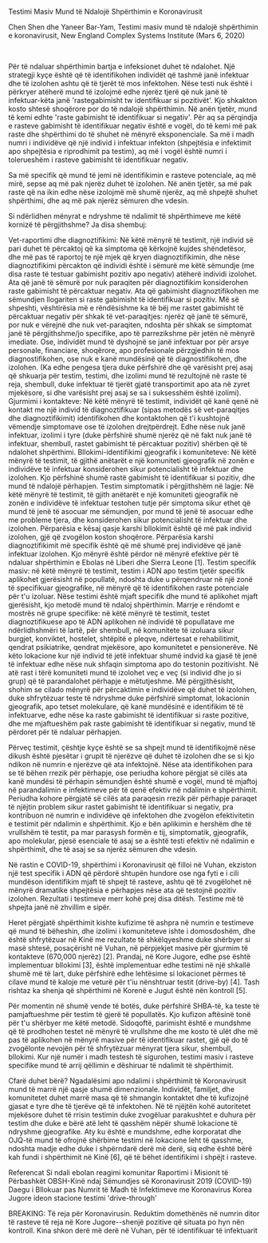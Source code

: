 Testimi Masiv Mund të Ndalojë Shpërthimin e Koronavirusit
‍

Chen Shen dhe Yaneer Bar-Yam, Testimi masiv mund të ndalojë shpërthimin e koronavirusit, New England Complex Systems Institute (Mars 6, 2020)

‍

Për të ndaluar shpërthimin bartja e infeksionet duhet të ndalohet. Një strategji kyçe është që të identifikohen individët që tashmë janë infektuar dhe të izolohen ashtu që të tjerët të mos infektohen. Nëse testi nuk është i përkryer atëherë mund të izolojmë edhe njerëz tjerë që nuk janë të infektuar-këta janë 'rastegabimisht tw identifikuar si pozitivët'. Kjo shkakton kosto shtesë shoqërore por do të ndalojë shpërthimin. Në anën tjetër, mund të kemi edhte 'raste gabimisht të identifikuar si negativ'. Për aq sa përqindja e rasteve gabimisht të identifikuar negativ është e vogël, do të kemi më pak raste dhe shpërthimi do të shuhet në mënyrë eksponenciale. Sa më i madh numri i individëve që një individ i infektuar infekton (shpejtësia e infektimit apo shpejtësia e riprodhimit pa testim), aq më i vogël është numri i tolerueshëm i rasteve gabimisht të identifikuar negativ.

Sa më specifik që mund të jemi në identifikimin e rasteve potenciale, aq më mirë, sepse aq më pak njerëz duhet të izolohen. Në anën tjetër, sa më pak raste që na ikin edhe nëse izolojmë më shumë njerëz, aq më shpejtë shuhet shpërthimi, dhe aq më pak njerëz sëmuren dhe vdesin.

Si ndërlidhen mënyrat e ndryshme të ndalimit të shpërthimeve me këtë kornizë të përgjithshme? Ja disa shembuj:

Vet-raportimi dhe diagnoztifikimi: Në këtë mënyrë të testimit, një individ së pari duhet të përcaktoj që ka simptoma që kërkojnë kujdes shëndetësor, dhe më pas të raportoj te një mjek që kryen diagnoztifikimin, dhe nëse diagnoztifikimi përcakton që individi është i sëmurë me këtë sëmundje (me disa raste të testuar gabimisht pozitiv apo negativ) atëherë individi izolohet. Ata që janë të sëmurë por nuk paraqiten për diagnoztifikim konsiderohen raste gabimisht të përcaktuar negativ. Ata që gabimisht diagnoztifikohen me sëmundjen llogariten si raste gabimisht të identifikuar si pozitiv. Më së shpeshti, vështirësia më e rëndësishme ka të bëj me rastet gabimisht të përcaktuar negativ për shkak të vet-paraqitjes: njerëz që janë të sëmurë, por nuk e vërejnë dhe nuk vet-paraqiten, ndoshta për shkak se simptomat janë të përgjithshme/jo specifike, apo të parrezikshme për jetën në mënyrë imediate. Ose, individët mund të dyshojnë se janë infektuar por për arsye personale, financiare, shoqërore, apo profesionale përzgjedhin të mos diagnostifikohen, ose nuk e kanë mundësinë që të diagnostifikohen, dhe izolohen. (Ka edhe pengesa tjera duke përfshirë dhe që varësisht prej asaj që shkuarja për testim, testimi, dhe izolimi mund të rezultojnë në raste të reja, shembull, duke infektuar të tjerët gjatë transportimit apo ata në zyret mjekësore, si dhe varësisht prej asaj se sa i suksesshëm është izolimi).
Gjurmimi i kontakteve: Në këtë mënyrë të testimit, individët që kanë qenë në kontakt me një individ të diagnoztifikuar (sipas metodës së vet-paraqitjes dhe diagnoztifikimit) identifikohen dhe kontaktohen që t'i kushtojnë vëmendje simptomave ose të izolohen drejtpërdrejt. Edhe nëse nuk janë infektuar, izolimi i tyre (duke përfshirë shumë njerëz që në fakt nuk janë të infektuar, shembull, rastet gabimisht të përcaktuar pozitiv) shërben që të ndalohet shpërthimi.
Bllokimi-identifikimi gjeografik i komuniteteve: Në këtë mënyrë të testimit, të gjithë anëtarët e një komuniteti gjeografik në zonën e individëve të infektuar konsiderohen sikur potencialisht të infektuar dhe izolohen. Kjo përfshinë shumë rastë gabimisht të identifikuar si pozitiv, dhe mund të ndalojë përhapjen.
Testim simptomatik i përgjithshëm në lagje: Në këtë mënyrë të testimit, të gjith anëtarët e një komuniteti gjeografik në zonën e individëve të infektuar testohen tutje për simptoma sikur ethet që mund të jenë të asocuar me sëmundjen, por mund të jenë të asocuar edhe me probleme tjera, dhe konsiderohen sikur potencialisht të infektuar dhe izolohen. Përparësia e kësaj qasje karshi bllokimit është që më pak individ izolohen, gjë që zvogëlon koston shoqërore. Përparësia karshi diagnoztifikimit më specifik është që më shumë prej individëve që janë infektuar izolohen. Kjo mënyrë është përdor në mënyrë efektive për të ndaluar shpërthimin e Ebolas në Liberi dhe Sierra Leone [1].
Testim specifik masiv: në këtë mënyrë të testimit, testim i ADN apo testim tjetër specifik aplikohet gjerësisht në popullatë, ndoshta duke u përqendruar në një zonë të specifikuar gjeografike, në mënyrë që të identifikohen raste potenciale për t'u izoluar. Nëse testimi është mjaft specifik dhe mund të aplikohet mjaft gjerësisht, kjo metodë mund të ndaloj shpërthimin.
Marrje e rëndomt e mostrës në grupe specifike: në këtë mënyrë të testimit, testet diagnoztifikuese apo të ADN aplikohen në individë të popullatave me ndërlidhshmëri të lartë, për shembull, në komunitete të izoluara sikur burgjet, konviktet, hostelet, shtëpitë e pleqve, ndërtesat e rehabilitimit, qendrat psikiatrike, qendrat mjekësore, apo komunitetet e pensionerëve. Në këto lokacione kur një individ të jetë infektuar shumë indvid ka gjasë të jenë të infektuar edhe nëse nuk shfaqin simptoma apo do testonin pozitivisht. Në atë rast i tërë komuniteti mund të izolohet veç e veç (si individ dhe jo si grup) që të parandalohet përhapje e mëtutjeshme.
Më përgjithësisht, shohim se cilado mënyrë për përcaktimin e individëve që duhet të izolohen, duke shfrytëzuar teste të ndryshme duke përfshirë simptomat, lokacionin gjeografik, apo tetset molekulare, që kanë mundësinë e identifikim të të infektuarve, edhe nëse ka raste gabimisht të identifikuar si raste pozitive, dhe me mjaftueshëm pak raste gabimisht të identifikuar si negativ, mund të përdoret për të ndaluar përhapjen.

Përveç testimit, çështje kyçe është se sa shpejt mund të identifikojmë nëse dikush është pjesëtar i grupit të njerëzve që duhet të izolohen dhe se si kjo ndikon në numrin e njerëzve që ata infektojnë. Nëse ata identifikohen para se të bëhen rrezik për përhapje, ose periudha kohore përgjat së cilës ata kanë mundësi të përhapin sëmundjen është shumë e vogël, mund të mjaftoj në parandalimin e infektimeve për të qenë efektiv në ndalimin e shpërthimit. Periudha kohore përgjatë së cilës ata paraqesin rrezik për përhapje paraqet të njëjtin problem sikur rastet gabimisht të identifikuar si negativ, pra kontribuon në numrin e individëve që infektohen dhe zvogëlon efektivitetin e testimit për ndalimin e shpërthimit. Kjo e bën aplikimin e hershëm dhe të vrullshëm të testit, pa mar parasysh formën e tij, simptomatik, gjeografik, apo molekular, pjesë esenciale të asaj se a është testi efektiv në ndalimin e shpërthimit, dhe të asaj se sa njerëz sëmuren dhe vdesin.

Në rastin e COVID-19, shpërthimi i Koronavirusit që filloi në Vuhan, ekziston një test specifik i ADN që përdorë shtupën hundore ose nga fyti e i cili mundëson identifikim mjaft të shpejt të rasteve, ashtu që të zvogëlohet në mënyrë dramatike shpejtësia e përhapjes nëse ata që testojnë pozitiv izolohen. Rezultati i testimeve merr kohë prej disa ditësh. Testime më të shpejta janë në zhvillim e sipër.

Heret përgjatë shpërthimit kishte kufizime të ashpra në numrin e testimeve që mund të bëheshin, dhe izolimi i komuniteteve ishte i domosdoshëm, dhe është shfrytëzuar në Kinë me rezultate të shkëlqyeshme duke shërbyer si masë shtesë, posaçërisht në Vuhan, në përpjekjet masive për gjurmim të kontakteve (670,000 njerëz) [2]. Prandaj, në Kore Jugore, edhe pse është implementuar bllokimi [3], është implementuar edhe testimi në një shkallë shumë më të lart, duke përfshirë edhe lehtësime si lokacionet përmes të cilave mund të kaloje me veturë për t'iu nënshtruar testit (drive-by) [4]. Tash rishtaz ka shenja që shpërthimi në Korenë e Jugut është nën kontroll [5].

Për momentin në shumë vende të botës, duke përfshirë SHBA-të, ka teste të pamjaftueshme për testim të gjerë të popullatës. Kjo kufizon aftësinë tonë për t'u shërbyer me këtë metodë. Sidoqoftë, parimisht është e mundshme që të prodhohen testet në mënyrë të vrullshme dhe me kosto të ulët dhe më pas të aplikohen në mënyrë masive për të identifikuar rastet, gjë që do të zvogëlonte nevojën për të shfrytëzuar mënyrat tjera sikur, shembull, bllokimi. Kur një numër i madh testesh të sigurohen, testimi masiv i rasteve specifike mund të arrij qëllimin e dëshiruar të ndalimit të shpërthimit.

Cfarë duhet bërë? Ngadalësimi apo ndalimi i shpërthimit të Koronavirusit mund të marrë një qasje shumë dimenzionale. Individët, familjet, dhe komunitetet duhet marrë masa që të shmangin kontaktet dhe të kufizojnë gjasat e tyre dhe të tjerëve që të infektohen. Në të njëjtën kohë autoritetet mjekësore duhet të rrisin testimin duke zvogëluar parakushtet e duhura për testim dhe duke e bërë atë leht të qasshëm nëpër shumë lokacione të ndryshme gjeografike. Aty ku është e mundshme, edhe korporatat dhe OJQ-të mund të ofrojnë shërbime testimi në lokacione leht të qasshme, ndoshta madje edhe duke i shpërndarë derë më derë, siq edhe është bërë kah fundi i shpërthimit në Kinë [6], që të bëhet identifikimi i shpëjt i rasteve.

Referencat
Si ndali ebolan reagimi komunitar
Raportimi i Misionit të Përbashkët OBSH-Kinë ndaj Sëmundjes së Koronavirusit 2019 (COVID-19)
Daegu i Bllokuar pas Numrit të Madh të Infektimeve me Koronavirus
Korea Jugore ideon stacione testimi 'drive-through'

BREAKING: Të reja për Koronavirusin. Reduktim domethënës në numrin ditor të rasteve të reja në Kore Jugore--shenjë pozitive që situata po hyn nën kontroll.
Kina shkon derë më derë në Vuhan, për të identifikuar të infektuarit
